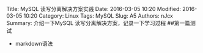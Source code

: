 Title: MySQL 读写分离解决方案实践
Date: 2016-03-05 10:20
Modified: 2016-03-05 10:20
Category: Linux
Tags: MySQL
Slug: A5
Authors: nJcx
Summary: 介绍一下MySQL 读写分离解决方案，记录一下学习过程
##第一篇测试
- markdown语法
